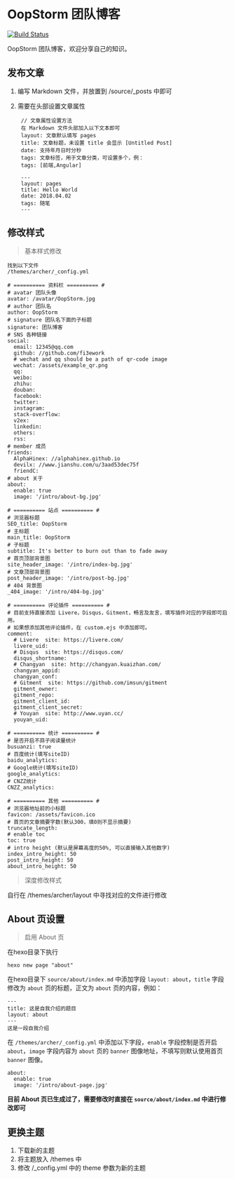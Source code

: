 # OopStorm 团队博客

[![Build Status](https://api.travis-ci.org/oopstorm/oopstorm.github.io.svg?branch=dev)](https://travis-ci.org/oopstorm/oopstorm.github.io)

OopStorm 团队博客，欢迎分享自己的知识。

## 发布文章

1. 编写 Markdown 文件，并放置到 /source/_posts 中即可

2. 需要在头部设置文章属性

		// 文章属性设置方法
		在 Markdown 文件头部加入以下文本即可
		layout: 文章默认填写 pages
		title: 文章标题，未设置 title 会显示 [Untitled Post]
		date: 支持年月日时分秒
		tags: 文章标签，用于文章分类，可设置多个，例：
		tags: [前端,Angular]

		---
		layout: pages
		title: Hello World
		date: 2018.04.02
		tags: 随笔
		---

## 修改样式

> 基本样式修改

	找到以下文件
	/themes/archer/_config.yml

	# ========== 资料栏 ========== #
	# avatar 团队头像
	avatar: /avatar/OopStorm.jpg
	# author 团队名
	author: OopStorm
	# signature 团队名下面的子标题
	signature: 团队博客
	# SNS 各种链接
	social:
	  email: 12345@qq.com
	  github: //github.com/fi3ework
	  # wechat and qq should be a path of qr-code image
	  wechat: /assets/example_qr.png
	  qq:
	  weibo:
	  zhihu:
	  douban:
	  facebook:
	  twitter:
	  instagram:
	  stack-overflow:
	  v2ex:
	  linkedin:
	  others:
	  rss:
	# member 成员
	friends:
	  AlphaHinex: //alphahinex.github.io
	  devilx: //www.jianshu.com/u/3aad53dec75f
	  friendC:
	# about 关于
	about:
	  enable: true
	  image: '/intro/about-bg.jpg'

	# ========== 站点 ========== #
	# 浏览器标题
	SEO_title: OopStorm
	# 主标题
	main_title: OopStorm
	# 子标题
	subtitle: It's better to burn out than to fade away
	# 首页顶部背景图
	site_header_image: '/intro/index-bg.jpg'
	# 文章顶部背景图
	post_header_image: '/intro/post-bg.jpg'
	# 404 背景图
	_404_image: '/intro/404-bg.jpg'

	# ========== 评论插件 ========== #
	# 目前支持直接添加 Livere，Disqus，Gitment，畅言及友言，填写插件对应的字段即可启用。
	# 如果想添加其他评论插件，在 custom.ejs 中添加即可。
	comment:
	  # Livere  site: https://livere.com/
	  livere_uid:
	  # Disqus  site: https://disqus.com/
	  disqus_shortname:
	  # Changyan  site: http://changyan.kuaizhan.com/
	  changyan_appid:
	  changyan_conf:
	  # Gitment  site: https://github.com/imsun/gitment
	  gitment_owner:
	  gitment_repo:
	  gitment_client_id:
	  gitment_client_secret:
	  # Youyan  site: http://www.uyan.cc/
	  youyan_uid:

	# ========== 统计 ========== #
	# 是否开启不蒜子阅读量统计
	busuanzi: true
	# 百度统计(填写siteID)
	baidu_analytics:
	# Google统计(填写siteID)
	google_analytics:
	# CNZZ统计
	CNZZ_analytics:

	# ========== 其他 ========== #
	# 浏览器地址前的小标题
	favicon: /assets/favicon.ico
	# 首页的文章摘要字数(默认300，填0则不显示摘要)
	truncate_length:
	# enable toc
	toc: true
	# intro height (默认是屏幕高度的50%, 可以直接输入其他数字)
	index_intro_height: 50
	post_intro_height: 50
	about_intro_height: 50

> 深度修改样式

自行在 /themes/archer/layout 中寻找对应的文件进行修改

## About 页设置

> 启用 About 页

在hexo目录下执行

	hexo new page "about"

在hexo目录下 `source/about/index.md` 中添加字段 `layout: about`，`title` 字段修改为 `about` 页的标题，正文为 `about` 页的内容，例如：

	---
	title: 这是自我介绍的题目
	layout: about
	---
	这是一段自我介绍

在 `/themes/archer/_config.yml` 中添加以下字段，`enable` 字段控制是否开启 `about`，`image` 字段内容为 `about` 页的 `banner` 图像地址，不填写则默认使用首页 `banner` 图像。

	about:
	  enable: true
	  image: '/intro/about-page.jpg'

**目前 About 页已生成过了，需要修改时直接在 `source/about/index.md` 中进行修改即可**

## 更换主题

1. 下载新的主题
2. 将主题放入 /themes 中
3. 修改 /_config.yml 中的 theme 参数为新的主题
